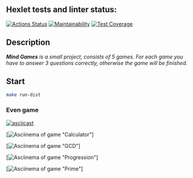 ## Hexlet tests and linter status:
[![Actions Status](https://github.com/DariaPolubenko/java-project-61/actions/workflows/hexlet-check.yml/badge.svg)](https://github.com/DariaPolubenko/java-project-61/actions)
[![Maintainability](https://api.codeclimate.com/v1/badges/3770e3a7d9adb8ce2b82/maintainability)](https://codeclimate.com/github/DariaPolubenko/java-project-61/maintainability)
[![Test Coverage](https://api.codeclimate.com/v1/badges/3770e3a7d9adb8ce2b82/test_coverage)](https://codeclimate.com/github/DariaPolubenko/java-project-61/test_coverage)

## Description
_**Mind Games** is a small project, consists of 5 games. 
For each game you have to answer 3 questions correctly, otherwise the game will be finished._ 

## Start

```bash
make run-dist
```

### Even game
[![asciicast](https://asciinema.org/a/643724.svg)](https://asciinema.org/a/643724)


[![Asciinema of game "Calculator"](https://asciinema.org/a/643790)]

[![Asciinema of game "GCD"](https://asciinema.org/a/644151)]

[![Asciinema of game "Progression"](https://asciinema.org/a/645093)]

[![Asciinema of game "Prime"](https://asciinema.org/a/645100)]


